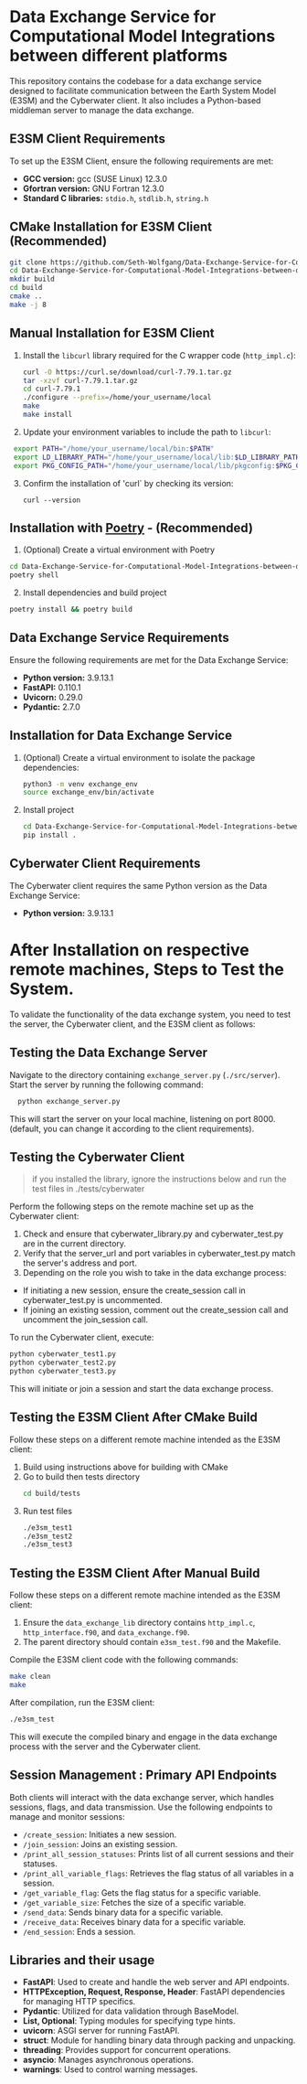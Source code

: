 # Data Exchange Service for Computational Model Integrations between different platforms

This repository contains the codebase for a data exchange service designed to facilitate communication between the Earth System Model (E3SM) and the Cyberwater client. It also includes a Python-based middleman server to manage the data exchange.

## E3SM Client Requirements

To set up the E3SM Client, ensure the following requirements are met:

- **GCC version:** gcc (SUSE Linux) 12.3.0
- **Gfortran version:** GNU Fortran 12.3.0
- **Standard C libraries:** `stdio.h`, `stdlib.h`, `string.h`

## CMake Installation for E3SM Client (Recommended)

```bash
git clone https://github.com/Seth-Wolfgang/Data-Exchange-Service-for-Computational-Model-Integrations-between-different-platforms.git
cd Data-Exchange-Service-for-Computational-Model-Integrations-between-different-platforms
mkdir build
cd build 
cmake ..
make -j 8
```

## Manual Installation for E3SM Client

1. Install the `libcurl` library required for the C wrapper code (`http_impl.c`):
   ```bash
   curl -O https://curl.se/download/curl-7.79.1.tar.gz
   tar -xzvf curl-7.79.1.tar.gz
   cd curl-7.79.1
   ./configure --prefix=/home/your_username/local
   make
   make install
   ```
2. Update your environment variables to include the path to `libcurl`:
 ```bash
  export PATH="/home/your_username/local/bin:$PATH"
  export LD_LIBRARY_PATH="/home/your_username/local/lib:$LD_LIBRARY_PATH"
  export PKG_CONFIG_PATH="/home/your_username/local/lib/pkgconfig:$PKG_CONFIG_PATH"
  ```
3. Confirm the installation of 'curl` by checking its version:
   ```
   curl --version
   ```


## Installation with [Poetry](https://python-poetry.org/) - (Recommended)

1. (Optional) Create a virtual environment with Poetry

```bash
cd Data-Exchange-Service-for-Computational-Model-Integrations-between-different-platforms
poetry shell
```
2. Install dependencies and build project
```bash
poetry install && poetry build
```

## Data Exchange Service Requirements

Ensure the following requirements are met for the Data Exchange Service:

- **Python version:** 3.9.13.1
- **FastAPI:** 0.110.1
- **Uvicorn:** 0.29.0
- **Pydantic:** 2.7.0

## Installation for Data Exchange Service

1. (Optional) Create a virtual environment to isolate the package dependencies:
   ```bash
   python3 -m venv exchange_env
   source exchange_env/bin/activate
   ```
2. Install project
   ```bash
   cd Data-Exchange-Service-for-Computational-Model-Integrations-between-different-platforms
   pip install .
   ```
## Cyberwater Client Requirements

The Cyberwater client requires the same Python version as the Data Exchange Service:

- **Python version:** 3.9.13.1

# After Installation on respective remote machines, Steps to Test the System.

To validate the functionality of the data exchange system, you need to test the server, the Cyberwater client, and the E3SM client as follows:

## Testing the Data Exchange Server

Navigate to the directory containing `exchange_server.py` (`./src/server`). Start the server by running the following command:

```bash
  python exchange_server.py
```
This will start the server on your local machine, listening on port 8000. (default, you can change it according to the client requirements).

## Testing the Cyberwater Client

> if you installed the library, ignore the instructions below and run the test files in ./tests/cyberwater

Perform the following steps on the remote machine set up as the Cyberwater client:
1. Check and ensure that cyberwater_library.py and cyberwater_test.py are in the current directory.
2. Verify that the server_url and port variables in cyberwater_test.py match the server's address and port.
3. Depending on the role you wish to take in the data exchange process:
- If initiating a new session, ensure the create_session call in cyberwater_test.py is uncommented.
- If joining an existing session, comment out the create_session call and uncomment the join_session call.

To run the Cyberwater client, execute:
```bash
python cyberwater_test1.py
python cyberwater_test2.py
python cyberwater_test3.py
```
This will initiate or join a session and start the data exchange process.

## Testing the E3SM Client After CMake Build
Follow these steps on a different remote machine intended as the E3SM client:
1. Build using instructions above for building with CMake
2. Go to build then tests directory
   ```bash
   cd build/tests
   ```
3. Run test files
   ```bash
   ./e3sm_test1
   ./e3sm_test2
   ./e3sm_test3
   ```

## Testing the E3SM Client After Manual Build
Follow these steps on a different remote machine intended as the E3SM client:

1. Ensure the `data_exchange_lib` directory contains `http_impl.c`, `http_interface.f90`, and `data_exchange.f90`.
2. The parent directory should contain `e3sm_test.f90` and the Makefile.

Compile the E3SM client code with the following commands:
```bash
make clean
make
```
After compilation, run the E3SM client:
```bash
./e3sm_test
```
This will execute the compiled binary and engage in the data exchange process with the server and the Cyberwater client.

## Session Management : Primary API Endpoints
Both clients will interact with the data exchange server, which handles sessions, flags, and data transmission. Use the following endpoints to manage and monitor sessions:

- `/create_session`: Initiates a new session.
- `/join_session`: Joins an existing session.
- `/print_all_session_statuses`: Prints list of all current sessions and their statuses.
- `/print_all_variable_flags`: Retrieves the flag status of all variables in a session.
- `/get_variable_flag`: Gets the flag status for a specific variable.
- `/get_variable_size`: Fetches the size of a specific variable.
- `/send_data`: Sends binary data for a specific variable.
- `/receive_data`: Receives binary data for a specific variable.
- `/end_session`: Ends a session.

## Libraries and their usage

- **FastAPI**: Used to create and handle the web server and API endpoints.
- **HTTPException, Request, Response, Header**: FastAPI dependencies for managing HTTP specifics.
- **Pydantic**: Utilized for data validation through BaseModel.
- **List, Optional**: Typing modules for specifying type hints.
- **uvicorn**: ASGI server for running FastAPI.
- **struct**: Module for handling binary data through packing and unpacking.
- **threading**: Provides support for concurrent operations.
- **asyncio**: Manages asynchronous operations.
- **warnings**: Used to control warning messages.
